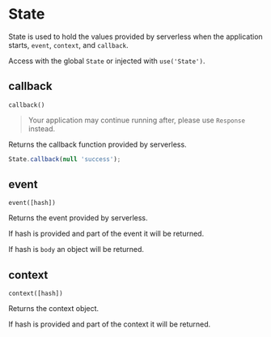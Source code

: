 # State
State is used to hold the values provided by serverless when the application starts, `event`, `context`, and `callback`.

Access with the global `State` or injected with `use('State')`.


## callback
`callback()`

> Your application may continue running after, please use `Response` instead.

Returns the callback function provided by serverless.

```js 
State.callback(null 'success');
```


## event
`event([hash])`

Returns the event provided by serverless.

If hash is provided and part of the event it will be returned.

If hash is `body` an object will be returned.

## context
`context([hash])`

Returns the context object.

If hash is provided and part of the context it will be returned.